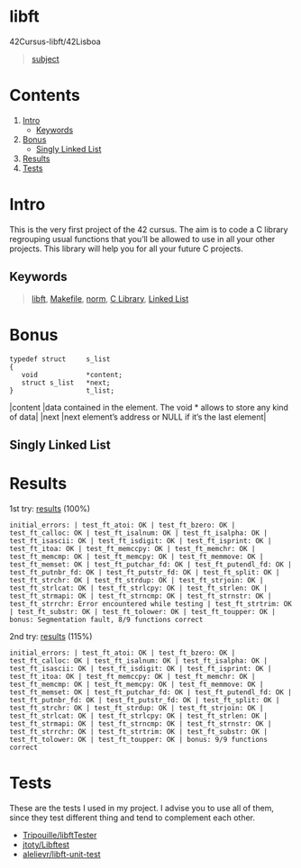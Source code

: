 # libft
42Cursus-libft/42Lisboa

 > [subject](subject.pdf)
# Contents
 1. [Intro](https://github.com/mlanca-c/libft/blob/main/README.md#intro)
	* [Keywords](https://github.com/mlanca-c/libft/blob/main/README.md#Keywords)
 3. [Bonus](https://github.com/mlanca-c/libft/blob/main/README.md#Bonus)
	* [Singly Linked List](https://github.com/mlanca-c/libft/blob/main/README.md#singly-linked-list)
 4. [Results](https://github.com/mlanca-c/libft/blob/main/README.md#Results)
 5. [Tests](https://github.com/mlanca-c/libft/blob/main/README.md#Tests)

# Intro
 This is the very first project of the 42 cursus.
 The aim is to code a C library regrouping usual functions that you’ll be allowed to use in all your other projects.
 This library will help you for all your future C projects.

## Keywords
 > [libft](https://velog.io/@bahn/Libft-%EC%B4%9D-%EC%A0%95%EB%A6%AC), [Makefile](https://makefiletutorial.com/), [norm](https://github.com/42School/norminette/blob/master/pdf/en.norm.pdf), [C Library](https://devdocs.io/c/), [Linked List](https://www.geeksforgeeks.org/data-structures/linked-list/singly-linked-list/)

# Bonus
 ```
 typedef struct		s_list
 {
 	void			*content;
 	struct s_list	*next;
 }					t_list;
 ```
 |content	|data contained in the element. The void * allows to store any kind of data|
 |next		|next element’s address or NULL if it’s the last element|

## Singly Linked List

# Results
  1st try: [results](results/1st_try) (100%)
  ```
  initial_errors: | test_ft_atoi: OK | test_ft_bzero: OK | test_ft_calloc: OK | test_ft_isalnum: OK | test_ft_isalpha: OK | test_ft_isascii: OK | test_ft_isdigit: OK | test_ft_isprint: OK | test_ft_itoa: OK | test_ft_memccpy: OK | test_ft_memchr: OK | test_ft_memcmp: OK | test_ft_memcpy: OK | test_ft_memmove: OK | test_ft_memset: OK | test_ft_putchar_fd: OK | test_ft_putendl_fd: OK | test_ft_putnbr_fd: OK | test_ft_putstr_fd: OK | test_ft_split: OK | test_ft_strchr: OK | test_ft_strdup: OK | test_ft_strjoin: OK | test_ft_strlcat: OK | test_ft_strlcpy: OK | test_ft_strlen: OK | test_ft_strmapi: OK | test_ft_strncmp: OK | test_ft_strnstr: OK | test_ft_strrchr: Error encountered while testing | test_ft_strtrim: OK | test_ft_substr: OK | test_ft_tolower: OK | test_ft_toupper: OK | bonus: Segmentation fault, 8/9 functions correct
  ```
  2nd try: [results](results/2nd_try) (115%)

  ```
  initial_errors: | test_ft_atoi: OK | test_ft_bzero: OK | test_ft_calloc: OK | test_ft_isalnum: OK | test_ft_isalpha: OK | test_ft_isascii: OK | test_ft_isdigit: OK | test_ft_isprint: OK | test_ft_itoa: OK | test_ft_memccpy: OK | test_ft_memchr: OK | test_ft_memcmp: OK | test_ft_memcpy: OK | test_ft_memmove: OK | test_ft_memset: OK | test_ft_putchar_fd: OK | test_ft_putendl_fd: OK | test_ft_putnbr_fd: OK | test_ft_putstr_fd: OK | test_ft_split: OK | test_ft_strchr: OK | test_ft_strdup: OK | test_ft_strjoin: OK | test_ft_strlcat: OK | test_ft_strlcpy: OK | test_ft_strlen: OK | test_ft_strmapi: OK | test_ft_strncmp: OK | test_ft_strnstr: OK | test_ft_strrchr: OK | test_ft_strtrim: OK | test_ft_substr: OK | test_ft_tolower: OK | test_ft_toupper: OK | bonus: 9/9 functions correct
  ```

# Tests
 These are the tests I used in my project. I advise you to use all of them, since they test different thing and tend to complement each other.

 * [Tripouille/libftTester](https://github.com/Tripouille/libftTester)
 * [jtoty/Libftest](https://github.com/jtoty/Libftest)
 * [alelievr/libft-unit-test](https://github.com/alelievr/libft-unit-test)

